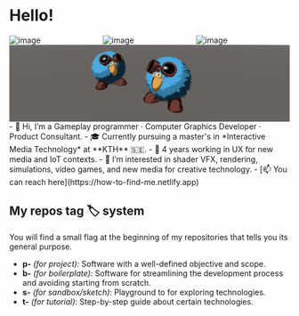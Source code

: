 # Hello!

<div style="display: flex; justify-content: space-between;">
  <img width="240" alt="image" src="https://github.com/user-attachments/assets/9be7b28e-305d-4635-9b7a-c907d874c8a1">
  <img width="240" alt="image" src="https://github.com/user-attachments/assets/705e01f5-3e69-40c7-8447-c6f9cd0f741b">
  <img width="240" alt="image" src="https://github.com/user-attachments/assets/62b64793-0b49-4153-9692-6d2931421c09">
</div>
<div style="display: flex; justify-content: space-between;">
  <img width="730" alt="image" src="https://github.com/DavidGiraldoCode/s-Shader_graphics_and_VFX_with_HLSL_Unity/blob/main/Assets/Images/kakapos.png">
</div>
- 👋 Hi, I’m a Gameplay programmer · Computer Graphics Developer · Product Consultant.
- 🎓 Currently pursuing a master's in *Interactive Media Technology* at **KTH** 🇸🇪.
- 💼 4 years working in UX for new media and IoT contexts.
- 👀 I’m interested in shader VFX, rendering, simulations, video games, and new media for creative technology.
- [📫 You can reach here](https://how-to-find-me.netlify.app)

## My repos tag 🏷️ system
You will find a small flag at the beginning of my repositories that tells you its general purpose.
- **p-** *(for project):* Software with a well-defined objective and scope.
- **b-** *(for boilerplate)*: Software for streamlining the development process and avoiding starting from scratch.
- **s-** *(for sandbox/sketch)*: Playground to for exploring technologies.
- **t-** *(for tutorial)*: Step-by-step guide about certain technologies.
  
<!---
DavidGiraldoCode/DavidGiraldoCode is a ✨ special ✨ repository because its `README.md` (this file) appears on your GitHub profile.
You can click the Preview link to take a look at your changes.
--->
